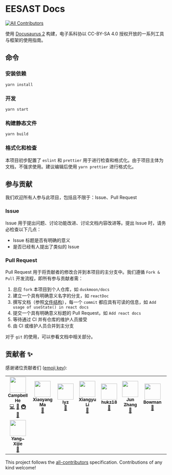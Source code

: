 # EESΛST Docs

<!-- ALL-CONTRIBUTORS-BADGE:START - Do not remove or modify this section -->
[![All Contributors](https://img.shields.io/badge/all_contributors-9-orange.svg?style=flat-square)](#contributors-)
<!-- ALL-CONTRIBUTORS-BADGE:END -->

使用 [Docusaurus 2](https://v2.docusaurus.io/) 构建，电子系科协以 CC-BY-SA 4.0 授权开放的一系列工具与框架的使用指南。

## 命令

### 安装依赖

```console
yarn install
```

### 开发

```console
yarn start
```

### 构建静态文件

```console
yarn build
```

### 格式化和检查

本项目初步配置了 `eslint` 和 `prettier` 用于进行检查和格式化。由于项目主体为文档，不强求使用。建议编辑后使用 `yarn prettier` 进行格式化。

## 参与贡献

我们欢迎所有人参与此项目，包括且不限于：Issue、Pull Request

### Issue

Issue 用于提出问题、讨论功能改进、讨论文档内容改进等。提出 Issue 时，请务必检查以下几点：

- Issue 标题是否有明确的意义
- 是否已经有人提出了类似的 Issue

### Pull Request

Pull Request 用于将贡献者的修改合并到本项目的主分支中。我们遵循 `Fork & Pull` 开发流程，即所有参与贡献者需：

1. 总应 `fork` 本项目到个人仓库，如 `duskmoon/docs`
2. 建立一个具有明确意义名字的分支，如 `reactDoc`
3. 撰写文档（参照[文件结构](docs/intro/structure.mdx)），每一个 `commit` 都应具有可读的信息，如 `Add usage of useState() in react docs`
4. 提交一个具有明确意义标题的 Pull Request，如 `Add react docs`
5. 等待通过 CI 并有仓库的维护人员接受
6. 由 CI 或维护人员合并到主分支

对于 `git` 的使用，可以参看文档中相关部分。

## 贡献者 ✨

感谢诸位贡献者们 ([emoji key](https://allcontributors.org/docs/en/emoji-key)):

<!-- ALL-CONTRIBUTORS-LIST:START - Do not remove or modify this section -->
<!-- prettier-ignore-start -->
<!-- markdownlint-disable -->
<table>
  <tr>
    <td align="center"><a href="https://github.com/duskmoon314"><img src="https://avatars2.githubusercontent.com/u/20477228?v=4" width="50px;" alt=""/><br /><sub><b>Campbell He</b></sub></a><br /><a href="https://github.com/eesast/docs/commits?author=duskmoon314" title="Code">💻</a> <a href="https://github.com/eesast/docs/commits?author=duskmoon314" title="Documentation">📖</a> <a href="#infra-duskmoon314" title="Infrastructure (Hosting, Build-Tools, etc)">🚇</a> <a href="#maintenance-duskmoon314" title="Maintenance">🚧</a></td>
    <td align="center"><a href="https://github.com/boltma"><img src="https://avatars0.githubusercontent.com/u/6150748?v=4" width="50px;" alt=""/><br /><sub><b>Xiaoyang Ma</b></sub></a><br /><a href="https://github.com/eesast/docs/commits?author=boltma" title="Documentation">📖</a></td>
    <td align="center"><a href="https://github.com/zxdclyz"><img src="https://avatars2.githubusercontent.com/u/44538240?v=4" width="50px;" alt=""/><br /><sub><b>lyz</b></sub></a><br /><a href="https://github.com/eesast/docs/commits?author=zxdclyz" title="Documentation">📖</a></td>
    <td align="center"><a href="https://github.com/xxxxyu"><img src="https://avatars3.githubusercontent.com/u/47287680?v=4" width="50px;" alt=""/><br /><sub><b>Xiangyu Li</b></sub></a><br /><a href="https://github.com/eesast/docs/commits?author=xxxxyu" title="Documentation">📖</a></td>
    <td align="center"><a href="https://github.com/hukz18"><img src="https://avatars3.githubusercontent.com/u/49591637?v=4" width="50px;" alt=""/><br /><sub><b>hukz18</b></sub></a><br /><a href="https://github.com/eesast/docs/commits?author=hukz18" title="Documentation">📖</a></td>
    <td align="center"><a href="https://github.com/Sweetnow"><img src="https://avatars2.githubusercontent.com/u/34758767?v=4" width="50px;" alt=""/><br /><sub><b>Jun Zhang</b></sub></a><br /><a href="https://github.com/eesast/docs/commits?author=Sweetnow" title="Documentation">📖</a></td>
    <td align="center"><a href="https://github.com/BowmanChow"><img src="https://avatars1.githubusercontent.com/u/43898302?v=4" width="50px;" alt=""/><br /><sub><b>Bowman</b></sub></a><br /><a href="https://github.com/eesast/docs/commits?author=BowmanChow" title="Documentation">📖</a></td>
    <td align="center"><a href="https://github.com/DreamDraw"><img src="https://avatars2.githubusercontent.com/u/21218323?v=4" width="50px;" alt=""/><br /><sub><b>DreamDraw Pan</b></sub></a><br /><a href="https://github.com/eesast/docs/commits?author=DreamDraw" title="Documentation">📖</a></td>
  </tr>
  <tr>
    <td align="center"><a href="https://github.com/Yang-Xijie"><img src="https://avatars3.githubusercontent.com/u/57952362?v=4" width="50px;" alt=""/><br /><sub><b>Yang-Xijie</b></sub></a><br /><a href="https://github.com/eesast/docs/commits?author=Yang-Xijie" title="Documentation">📖</a></td>
  </tr>
</table>

<!-- markdownlint-enable -->
<!-- prettier-ignore-end -->
<!-- ALL-CONTRIBUTORS-LIST:END -->

This project follows the [all-contributors](https://github.com/all-contributors/all-contributors) specification. Contributions of any kind welcome!
